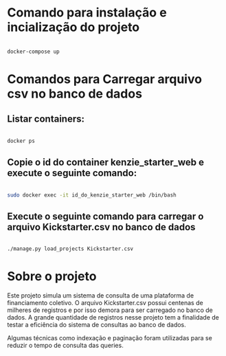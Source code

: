 # Comando para instalação e incialização do projeto

```sh

docker-compose up

```

# Comandos para Carregar arquivo csv no banco de dados

<h2>Listar containers:</h2>

```sh

docker ps

```

<h2>Copie o id do container kenzie_starter_web e execute o seguinte comando:</h2>

```sh

sudo docker exec -it id_do_kenzie_starter_web /bin/bash

```

<h2>Execute o seguinte comando para carregar o arquivo Kickstarter.csv no banco de dados </h2>

```sh

./manage.py load_projects Kickstarter.csv

```

# Sobre o projeto

<p>Este projeto simula um sistema de consulta de uma plataforma de financiamento coletivo. O arquivo Kickstarter.csv possui centenas de milheres de registros e por isso demora para ser carregado no banco de dados. A grande quantidade de registros nesse projeto tem a finalidade de testar a eficiência do sistema de consultas ao banco de dados. </p>

<p>Algumas técnicas como indexação e paginação foram utilizadas para se reduzir o tempo de consulta das queries.</p>

